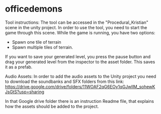 # officedemons


Tool instructions:
The tool can be accessed in the "Procedural_Kristian" scene in the unity project.
In order to use the tool, you need to start the game through this scene. 
While the game is running, you have two options:
- Spawn one tile of terrain
- Spawn multiple tiles of terrain.

If you want to save your generated level, you press the pause button and drag your generated level from the inspector to the asset folder.
This saves it as a prefab.


Audio Assets:
In order to add the audio assets to the Unity project you need to download the soundbanks and SFX folders from this link:
https://drive.google.com/drive/folders/11WOAF2qG6EOy1qGJwllM_sohewKJsGtS?usp=sharing

In that Google drive folder there is an instruction Readme file, that explains how the assets should be added to the project.
